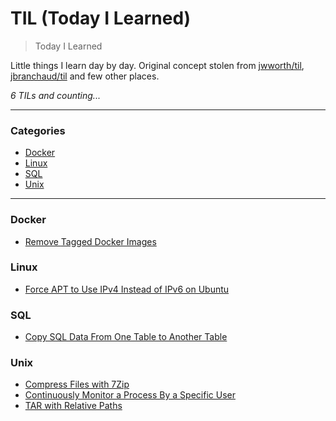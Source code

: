 # TIL (Today I Learned)

> Today I Learned

Little things I learn day by day. Original concept stolen from [jwworth/til](https://github.com/jwworth/til), [jbranchaud/til](https://github.com/jbranchaud/til) and few other places.

_6 TILs and counting..._

---

### Categories

* [Docker](#docker)
* [Linux](#linux)
* [SQL](#sql)
* [Unix](#unix)

---

### Docker

- [Remove <none> Tagged Docker Images](docker/remove-none-tagged-docker-images.md)

### Linux

- [Force APT to Use IPv4 Instead of IPv6 on Ubuntu](linux/force-apt-to-use-ipv4-instead-of-ipv6-in-ubuntu.md)

### SQL

- [Copy SQL Data From One Table to Another Table](sql/copy-sql-data-from-one-table-to-another-table.md)

### Unix

- [Compress Files with 7Zip](unix/compress-files-with-7zip.md)
- [Continuously Monitor a Process By a Specific User](unix/continuously-monitor-a-process-by-a-specific-user.md)
- [TAR with Relative Paths](unix/tar-with-relative-paths.md)
